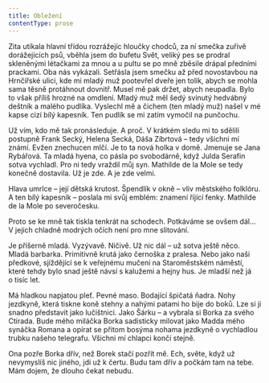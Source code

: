 ```yaml
---
title: Obležení
contentType: prose
---
```


<section>

Zita utíkala hlavní třídou rozrážejíc hloučky chodců, za ní smečka zuřivě dorážejících psů, vběhla jsem do bufetu Svět, veliký pes se prodral skleněnými létačkami za mnou a u pultu se po mně zběsile drápal předními prackami. Oba nás vykázali. Setřásla jsem smečku až před novostavbou na Hrnčířské ulici, kde mi mladý muž pootevřel dveře jen tolik, abych se mohla sama těsně protáhnout dovnitř. Musel mě pak držet, abych neupadla. Bylo to však příliš hrozné na omdlení. Mladý muž měl šedý svinutý hedvábný deštník a malého pudlíka. Vyslechl mě a čichem (ten mladý muž) našel v mé kapse cizí bílý kapesník. Ten pudlík se mi zatím vymočil na punčochu.

Už vím, kdo mě tak pronásleduje. A proč. V krátkém sledu mi to sdělili postupně Frank Secký, Helena Secká, Dáša Zíbrtová – tedy všichni mí známí. Evžen znechucen mlčí. Je to ta nová holka v domě. Jmenuje se Jana Rybářová. Ta mladá hyena, co pásla po svobodárně, když Julda Serafin sotva vychladl. Pro ni tedy vraždil můj syn. Mathilde de la Mole se tedy konečně dostavila. Už je zde. A je zde velmi.

Hlava umrlce – její dětská krutost. Špendlík v okně – vliv městského folklóru. A ten bílý kapesník – poslala mi svůj emblém: znamení říjící fenky. Mathilde de la Mole po severočesku.

Proto se ke mně tak tiskla tenkrát na schodech. Potkáváme se ovšem dál… V jejích chladně modrých očích není pro mne slitování.

Je příšerně mladá. Vyzývavě. Ničivě. Už nic dál – už sotva ještě něco. Mladá barbarka. Primitivně krutá jako černoška z pralesa. Nebo jako naši předkové, sjíždějící se k veřejnému mučení na Staroměstském náměstí, které tehdy bylo snad ještě návsí s kalužemi a hejny hus. Je mladší než já o tisíc let.

Má hladkou napjatou pleť. Pevné maso. Bodající špičatá ňadra. Nohy jezdkyně, která tiskne koně stehny a nahými patami ho bije do boků. Lze si ji snadno představit jako lučištnici. Jako Šárku – a vybrala si Borka za svého Ctirada. Bude mého miláčka Borka sadisticky milovat jako Madda mého synáčka Romana a opírat se přitom bosýma nohama jezdkyně o vychladlou trubku našeho telegrafu. Všichni mí chlapci končí stejně.

Ona pozře Borka dřív, než Borek stačí pozřít mě. Ech, světe, když už nevymyslíš nic jiného, jdi už k čertu. Budu tam dřív a počkám tam na tebe. Mám dojem, že dlouho čekat nebudu.

</section>
